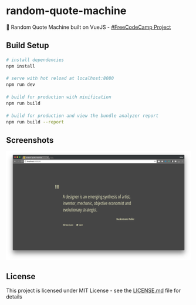 # random-quote-machine

:slot_machine: Random Quote Machine built on VueJS - [#FreeCodeCamp Project](https://github.com/lexmartinez/random-quote-machine/blob/master/CHALLENGE.md)

## Build Setup

``` bash
# install dependencies
npm install

# serve with hot reload at localhost:8080
npm run dev

# build for production with minification
npm run build

# build for production and view the bundle analyzer report
npm run build --report
```

## Screenshots

![](https://github.com/lexmartinez/random-quote-machine/raw/master/static/screenshot-1.png) 

## License

This project is licensed under MIT License - see the [LICENSE.md](https://github.com/lexmartinez/random-quote-machine/blob/master/LICENSE.md) file for details
